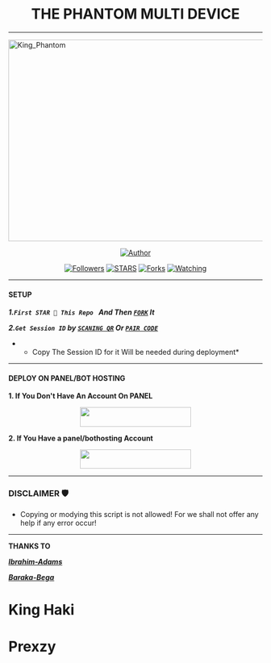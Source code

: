 <h1 align="center"> THE PHANTOM MULTI DEVICE </h1>
<p align="center">  

***
</p>
    <img alt="King_Phantom" width="550" height="400" src="https://files.catbox.moe/5zxe1k.jpg">
<p align="center">
<p align="center">
<a href="https://github.com/Phantom-kin/King_Phantom"><img title="Author" src="https://img.shields.io/badge/King_Phantom-blue?style=for-the-badge&logo=github"></a>
<p/>
<p align="center">
<a href="https://github.com/boru-to?tab=followers"><img title="Followers" src="https://img.shields.io/github/followers/Phantom-kin?label=Followers&style=social"></a>
<a href="https://github.com/Phantom-kin/King_Phantom/stargazers/"><img title="STARS" src="https://img.shields.io/github/stars/Phantom-kin/King_Phantom?&style=social"></a>
<a href="https://github.com/Phantom-kin/King_Phantom/network/members"><img title="Forks" src="https://img.shields.io/github/forks/Phantom-kin/King_Phantom?style=social"></a>
<a href="https://github.com/Phantom-kin/King_Phantom/watchers"><img title="Watching" src="https://img.shields.io/github/watchers/Phantom-kin/King_Phantom?label=Watching&style=social"></a>
  
***

#### SETUP 

***1.`First STAR 🌟 This Repo ` And Then [`FORK`](https://github.com/Phantom-kin/King_Phantom/fork) It***

***2.`Get Session ID` by [`SCANING QR`](https://king-phantom-tou3.onrender.com/wasiqr) Or [`PAIR CODE`](https://king-phantom-tou3.onrender.com/pair)***

* - Copy The Session ID for it Will be needed during deployment*

***

#### DEPLOY ON PANEL/BOT HOSTING 
**1. If You Don't Have An Account On PANEL**
    <br>
<p align="center"><a href="https://signup.bothosting.com">
 <img src="https://img.shields.io/badge/Create%20Account%20Now-blue?style=for-the-badge&logo=bothosting" width="220" height="38.45"/></a></p>

**2. If You Have a panel/bothosting Account**
    <br>
<p align="center"><a href="https://dashboard.bothosting.com/new?template=https://github.com/Phantom-kin/KING_PHANTOM"> <img src="https://img.shields.io/badge/DEPLOY%20NOW-blue?style=for-the-badge&logo=bothosting" width="220" height="38.45"/></a></p>


***


### DISCLAIMER 🛡 
- Copying or modying this script is not allowed! For we shall not offer any help if any error occur!

***

 **THANKS TO**
 
 ***[Ibrahim-Adams](https://github.com/ibrahimaitech)***
 
 ***[Baraka-Bega](https://github.com/Kingbega)***
 
 # King Haki 
 # Prexzy
